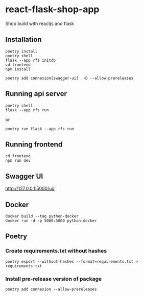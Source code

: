 # react-flask-shop-app
Shop build with reactjs and flask

## Installation

```
poetry install
poetry shell
flask --app rfs initdb
cd frontend
npm install
```

```
poetry add connexion[swagger-ui]  -D --allow-prereleases
```

## Running api server
```
poetry shell
flask --app rfs run
```

or 

```poetry run flask --app rfs run```

## Running frontend

```
cd frontend
npm run dev
```

## Swagger UI
http://127.0.0.1:5000/ui/


## Docker

```
docker build --tag python-docker .
docker run -d -p 5000:5000 python-docker
```


## Poetry

### Create requirements.txt without hashes
```
poetry export --without-hashes --format=requirements.txt > requirements.txt
```

### Install pre-release version of package
```
poetry add connexion --allow-prereleases
```
